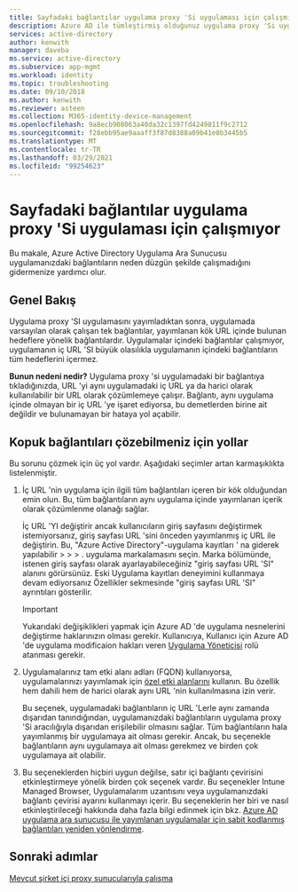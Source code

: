 ```yaml
---
title: Sayfadaki bağlantılar uygulama proxy 'Si uygulaması için çalışmıyor
description: Azure AD ile tümleştirmiş olduğunuz uygulama proxy 'Si uygulamalarındaki kopuk bağlantılarla ilgili sorunları giderme
services: active-directory
author: kenwith
manager: daveba
ms.service: active-directory
ms.subservice: app-mgmt
ms.workload: identity
ms.topic: troubleshooting
ms.date: 09/10/2018
ms.author: kenwith
ms.reviewer: asteen
ms.collection: M365-identity-device-management
ms.openlocfilehash: 9a8ecb908063a40da32c1397fd4249811f9c2712
ms.sourcegitcommit: f28ebb95ae9aaaff3f87d8388a09b41e0b3445b5
ms.translationtype: MT
ms.contentlocale: tr-TR
ms.lasthandoff: 03/29/2021
ms.locfileid: "99254623"
---
```

# <a name="links-on-the-page-dont-work-for-an-application-proxy-application"></a>Sayfadaki bağlantılar uygulama proxy 'Si uygulaması için çalışmıyor

Bu makale, Azure Active Directory Uygulama Ara Sunucusu uygulamanızdaki bağlantıların neden düzgün şekilde çalışmadığını gidermenize yardımcı olur.

## <a name="overview"></a>Genel Bakış 
Uygulama proxy 'SI uygulamasını yayımladıktan sonra, uygulamada varsayılan olarak çalışan tek bağlantılar, yayımlanan kök URL içinde bulunan hedeflere yönelik bağlantılardır. Uygulamalar içindeki bağlantılar çalışmıyor, uygulamanın iç URL 'SI büyük olasılıkla uygulamanın içindeki bağlantıların tüm hedeflerini içermez.

**Bunun nedeni nedir?** Uygulama proxy 'si uygulamadaki bir bağlantıya tıkladığınızda, URL 'yi aynı uygulamadaki iç URL ya da harici olarak kullanılabilir bir URL olarak çözümlemeye çalışır. Bağlantı, aynı uygulama içinde olmayan bir iç URL 'ye işaret ediyorsa, bu demetlerden birine ait değildir ve bulunamayan bir hataya yol açabilir.

## <a name="ways-you-can-resolve-broken-links"></a>Kopuk bağlantıları çözebilmeniz için yollar

Bu sorunu çözmek için üç yol vardır. Aşağıdaki seçimler artan karmaşıklıkta listelenmiştir.

1.  İç URL 'nin uygulama için ilgili tüm bağlantıları içeren bir kök olduğundan emin olun. Bu, tüm bağlantıların aynı uygulama içinde yayımlanan içerik olarak çözümlenme olanağı sağlar.

    İç URL 'YI değiştirir ancak kullanıcıların giriş sayfasını değiştirmek istemiyorsanız, giriş sayfası URL 'sini önceden yayımlanmış iç URL ile değiştirin. Bu, "Azure Active Directory"-uygulama kayıtları ' na giderek yapılabilir &gt; &gt; &gt; . uygulama markalamasını seçin. Marka bölümünde, istenen giriş sayfası olarak ayarlayabileceğiniz "giriş sayfası URL 'SI" alanını görürsünüz. Eski Uygulama kayıtları deneyimini kullanmaya devam ediyorsanız Özellikler sekmesinde "giriş sayfası URL 'SI" ayrıntıları gösterilir. 
    
    > [!IMPORTANT]
    > Yukarıdaki değişiklikleri yapmak için Azure AD 'de uygulama nesnelerini değiştirme haklarınızın olması gerekir. Kullanıcıya, Kullanıcı için Azure AD 'de uygulama modificaion hakları veren [Uygulama Yöneticisi](../roles/delegate-app-roles.md#assign-built-in-application-admin-roles) rolü atanması gerekir.
    >

2.  Uygulamalarınız tam etki alanı adları (FQDN) kullanıyorsa, uygulamalarınızı yayımlamak için [özel etki alanlarını](application-proxy-configure-custom-domain.md) kullanın. Bu özellik hem dahili hem de harici olarak aynı URL 'nin kullanılmasına izin verir.

    Bu seçenek, uygulamadaki bağlantıların iç URL 'Lerle aynı zamanda dışarıdan tanındığından, uygulamanızdaki bağlantıların uygulama proxy 'Si aracılığıyla dışarıdan erişilebilir olmasını sağlar. Tüm bağlantıların hala yayımlanmış bir uygulamaya ait olması gerekir. Ancak, bu seçenekle bağlantıların aynı uygulamaya ait olması gerekmez ve birden çok uygulamaya ait olabilir.

3.  Bu seçeneklerden hiçbiri uygun değilse, satır içi bağlantı çevirisini etkinleştirmeye yönelik birden çok seçenek vardır. Bu seçenekler Intune Managed Browser, Uygulamalarım uzantısını veya uygulamanızdaki bağlantı çevirisi ayarını kullanmayı içerir. Bu seçeneklerin her biri ve nasıl etkinleştirileceği hakkında daha fazla bilgi edinmek için bkz. [Azure AD uygulama ara sunucusu ile yayımlanan uygulamalar için sabit kodlanmış bağlantıları yeniden yönlendirme](application-proxy-configure-hard-coded-link-translation.md).

## <a name="next-steps"></a>Sonraki adımlar
[Mevcut şirket içi proxy sunucularıyla çalışma](application-proxy-configure-connectors-with-proxy-servers.md)

